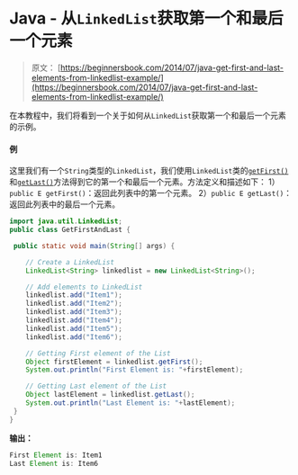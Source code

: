 # Java - 从`LinkedList`获取第一个和最后一个元素

> 原文： [https://beginnersbook.com/2014/07/java-get-first-and-last-elements-from-linkedlist-example/](https://beginnersbook.com/2014/07/java-get-first-and-last-elements-from-linkedlist-example/)

在本教程中，我们将看到一个关于如何从`LinkedList`获取第一个和最后一个元素的示例。

#### 例

这里我们有一个`String`类型的`LinkedList`，我们使用`LinkedList`类的[`getFirst()`](https://docs.oracle.com/javase/7/docs/api/java/util/LinkedList.html#getFirst())和[`getLast()`](https://docs.oracle.com/javase/7/docs/api/java/util/LinkedList.html#getLast())方法得到它的第一个和最后一个元素。方法定义和描述如下：
1）`public E getFirst()`：返回此列表中的第一个元素。
2）`public E getLast()`：返回此列表中的最后一个元素。

```java
import java.util.LinkedList;
public class GetFirstAndLast {

 public static void main(String[] args) {

    // Create a LinkedList
    LinkedList<String> linkedlist = new LinkedList<String>();

    // Add elements to LinkedList
    linkedlist.add("Item1");
    linkedlist.add("Item2");
    linkedlist.add("Item3");
    linkedlist.add("Item4");
    linkedlist.add("Item5");
    linkedlist.add("Item6");

    // Getting First element of the List
    Object firstElement = linkedlist.getFirst();
    System.out.println("First Element is: "+firstElement);

    // Getting Last element of the List
    Object lastElement = linkedlist.getLast();
    System.out.println("Last Element is: "+lastElement);
 }
}
```

**输出：**

```java
First Element is: Item1
Last Element is: Item6
```